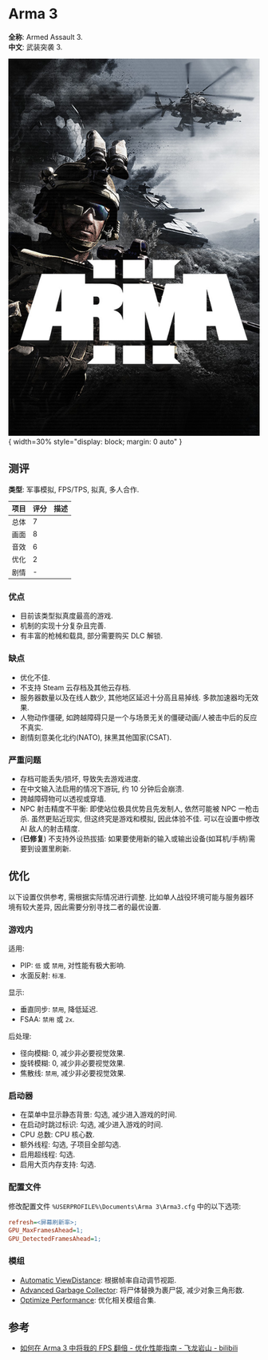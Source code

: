 # Arma 3

**全称**: Armed Assault 3.  
**中文**: 武装突袭 3.  

![封面 - Bohemia Interactive](assets/arma_3_cover.jpg){ width=30% style="display: block; margin: 0 auto" }  

## 测评

**类型**: 军事模拟, FPS/TPS, 拟真, 多人合作.  

| 项目 | 评分 | 描述 |
| ---- | ---- | ---- |
| 总体 | 7    |      |
| 画面 | 8    |      |
| 音效 | 6    |      |
| 优化 | 2    |      |
| 剧情 | -    |      |

### 优点

- 目前该类型拟真度最高的游戏.
- 机制的实现十分复杂且完善.
- 有丰富的枪械和载具, 部分需要购买 DLC 解锁.

### 缺点

- 优化不佳.
- 不支持 Steam 云存档及其他云存档.
- 服务器数量以及在线人数少, 其他地区延迟十分高且易掉线. 多款加速器均无效果.
- 人物动作僵硬, 如跨越障碍只是一个与场景无关的僵硬动画/人被击中后的反应不真实.
- 剧情刻意美化北约(NATO), 抹黑其他国家(CSAT).

### 严重问题

- 存档可能丢失/损坏, 导致失去游戏进度.
- 在中文输入法启用的情况下游玩, 约 10 分钟后会崩溃.
- 跨越障碍物可以透视或穿墙.
- NPC 射击精度不平衡: 即使站位极具优势且先发制人, 依然可能被 NPC 一枪击杀. 虽然更贴近现实, 但这终究是游戏和模拟, 因此体验不佳. 可以在设置中修改 AI 敌人的射击精度.
- (**已修复**) 不支持外设热拔插: 如果要使用新的输入或输出设备(如耳机/手柄)需要到设置里刷新.

## 优化

以下设置仅供参考, 需根据实际情况进行调整. 比如单人战役环境可能与服务器环境有较大差异, 因此需要分别寻找二者的最优设置.  

### 游戏内

适用:  

- PIP: `低` 或 `禁用`, 对性能有极大影响.
- 水面反射: `标准`.

显示:  

- 垂直同步: `禁用`, 降低延迟.
- FSAA: `禁用` 或 `2x`.

后处理:  

- 径向模糊: 0, 减少非必要视觉效果.
- 旋转模糊: 0, 减少非必要视觉效果.
- 焦散线: `禁用`, 减少非必要视觉效果.

### 启动器

- 在菜单中显示静态背景: 勾选, 减少进入游戏的时间.
- 在启动时跳过标识: 勾选, 减少进入游戏的时间.
- CPU 总数: CPU 核心数.
- 额外线程: 勾选, 子项目全部勾选.
- 启用超线程: 勾选.
- 启用大页内存支持: 勾选.

### 配置文件

修改配置文件 `%USERPROFILE%\Documents\Arma 3\Arma3.cfg` 中的以下选项:  

```cfg
refresh=<屏幕刷新率>;
GPU_MaxFramesAhead=1;
GPU_DetectedFramesAhead=1;
```

### 模组

- [Automatic ViewDistance]\: 根据帧率自动调节视距.
- [Advanced Garbage Collector]\: 将尸体替换为裹尸袋, 减少对象三角形数.
- [Optimize Performance]\: 优化相关模组合集.

[Automatic ViewDistance]: https://steamcommunity.com/sharedfiles/filedetails/?id=1544955993
[Advanced Garbage Collector]: https://steamcommunity.com/sharedfiles/filedetails/?id=1724884525
[Optimize Performance]: https://steamcommunity.com/sharedfiles/filedetails/?id=2779217051

## 参考

- [如何在 Arma 3 中将我的 FPS 翻倍 - 优化性能指南 - 飞龙岩山 - bilibili](https://www.bilibili.com/video/BV1iV4y177YT?vd_source=b0a1d90ff65d8547a0ffc9ce4d68bcfd)
